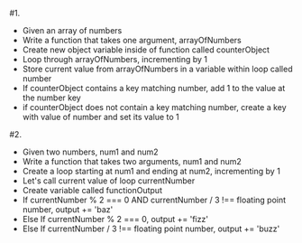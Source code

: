 #1.
* Given an array of numbers
* Write a function that takes one argument, arrayOfNumbers
* Create new object variable inside of function called counterObject
* Loop through arrayOfNumbers, incrementing by 1
* Store current value from arrayOfNumbers in a variable within loop called number
* If counterObject contains a key matching number, add 1 to the value at the number key
* if counterObject does not contain a key matching number, create a key with value of number and set its value to 1 

#2.
* Given two numbers, num1 and num2
* Write a function that takes two arguments, num1 and num2
* Create a loop starting at num1 and ending at num2, incrementing by 1
* Let's call current value of loop currentNumber
* Create variable called functionOutput
* If currentNumber % 2 === 0 AND currentNumber / 3 !== floating point number, output += 'baz'
* Else If currentNumber % 2 === 0, output += 'fizz' 
* Else If currentNumber / 3 !== floating point number, output += 'buzz' 